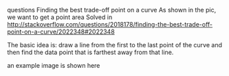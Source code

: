 questions
Finding the best trade-off point on a curve
As shown in the pic, we want to get a point area
Solved in http://stackoverflow.com/questions/2018178/finding-the-best-trade-off-point-on-a-curve/2022348#2022348

The basic idea is:
draw a line from the first to the last point of the curve and then find the data point that is farthest away from that line.

an example image is shown here
